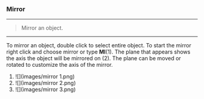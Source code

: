 ### Mirror
---
> Mirror an object.

---


To mirror an object, double click to select entire object. To start the mirror right click and choose mirror or type **MI**(1). The plane that appears shows the axis the object will be mirrored on (2). The plane can be moved or rotated to customize the axis of the mirror. 

1. ![](images/mirror 1.png)
2. ![](images/mirror 2.png)
3. ![](images/mirror 3.png)